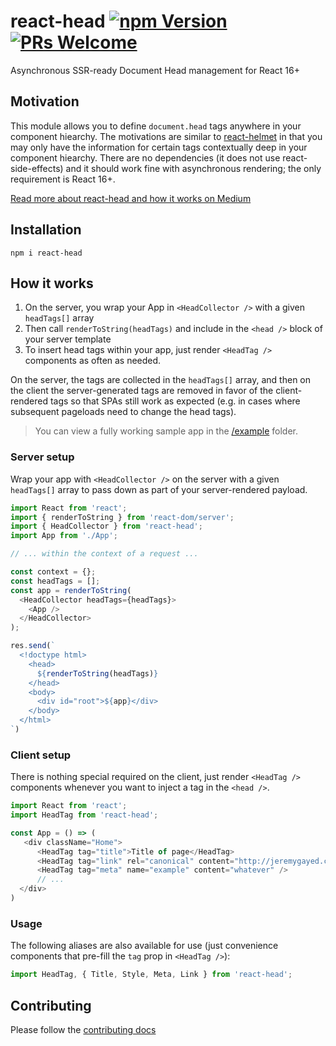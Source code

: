# react-head  [![npm Version](https://img.shields.io/npm/v/react-head.svg?style=flat-square)](https://www.npmjs.org/package/react-head) [![PRs Welcome](https://img.shields.io/badge/PRs-welcome-brightgreen.svg?style=flat-square)](CONTRIBUTING.md#pull-requests)

Asynchronous SSR-ready Document Head management for React 16+

## Motivation

This module allows you to define `document.head` tags anywhere in your component hiearchy. The motivations are similar to [react-helmet](https://github.com/nfl/react-helmet) in that you may only have the information for certain tags contextually deep in your component hiearchy. There are no dependencies (it does not use react-side-effects) and it should work fine with asynchronous rendering; the only requirement is React 16+.

[Read more about react-head and how it works on Medium](https://jeremygayed.com/making-head-tag-management-thread-safe-with-react-head-323654170b45)

## Installation

```
npm i react-head
```

## How it works

1. On the server, you wrap your App in `<HeadCollector />` with a given `headTags[]` array
1. Then call `renderToString(headTags)` and include in the `<head />` block of your server template
1. To insert head tags within your app, just render `<HeadTag />` components as often as needed.

On the server, the tags are collected in the `headTags[]` array, and then on the client the server-generated tags are removed in favor of the client-rendered tags so that SPAs still work as expected (e.g. in cases where subsequent pageloads need to change the head tags).

> You can view a fully working sample app in the [/example](/example) folder.

### Server setup

Wrap your app with `<HeadCollector />` on the server with a given `headTags[]` array to pass down as part of your server-rendered payload.

```js
import React from 'react';
import { renderToString } from 'react-dom/server';
import { HeadCollector } from 'react-head';
import App from './App';

// ... within the context of a request ...

const context = {};
const headTags = [];
const app = renderToString(
  <HeadCollector headTags={headTags}>
    <App />
  </HeadCollector>
);

res.send(`
  <!doctype html>
    <head>
      ${renderToString(headTags)}
    </head>
    <body>
      <div id="root">${app}</div>
    </body>
  </html>
`)
```

### Client setup

There is nothing special required on the client, just render `<HeadTag />` components whenever you want to inject a tag in the `<head />`.

```js
import React from 'react';
import HeadTag from 'react-head';

const App = () => (
   <div className="Home">
      <HeadTag tag="title">Title of page</HeadTag>
      <HeadTag tag="link" rel="canonical" content="http://jeremygayed.com/" />
      <HeadTag tag="meta" name="example" content="whatever" />
      // ...
  </div>
)
```

### Usage

The following aliases are also available for use (just convenience components that pre-fill the `tag` prop in `<HeadTag />`):

```js
import HeadTag, { Title, Style, Meta, Link } from 'react-head';
```


## Contributing

Please follow the [contributing docs](/CONTRIBUTING.md)


